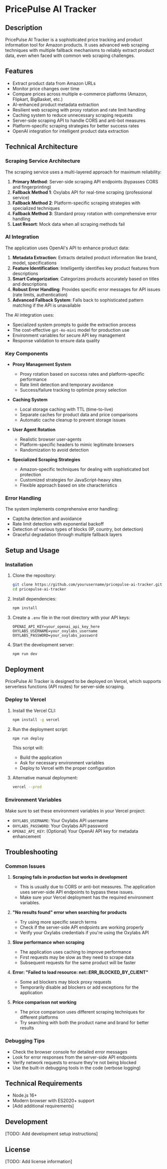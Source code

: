 # PricePulse AI Tracker

## Description

PricePulse AI Tracker is a sophisticated price tracking and product information tool for Amazon products. It uses advanced web scraping techniques with multiple fallback mechanisms to reliably extract product data, even when faced with common web scraping challenges.

## Features

- Extract product data from Amazon URLs
- Monitor price changes over time
- Compare prices across multiple e-commerce platforms (Amazon, Flipkart, BigBasket, etc.)
- AI-enhanced product metadata extraction
- Resilient web scraping with proxy rotation and rate limit handling
- Caching system to reduce unnecessary scraping requests
- Server-side scraping API to handle CORS and anti-bot measures
- Platform-specific scraping strategies for better success rates
- OpenAI integration for intelligent product data extraction

## Technical Architecture

### Scraping Service Architecture

The scraping service uses a multi-layered approach for maximum reliability:

1. **Primary Method**: Server-side scraping API endpoints (bypasses CORS and fingerprinting)
2. **Fallback Method 1**: Oxylabs API for real-time scraping (professional service)
3. **Fallback Method 2**: Platform-specific scraping strategies with specialized techniques
4. **Fallback Method 3**: Standard proxy rotation with comprehensive error handling
5. **Last Resort**: Mock data when all scraping methods fail

### AI Integration

The application uses OpenAI's API to enhance product data:

1. **Metadata Extraction**: Extracts detailed product information like brand, model, specifications
2. **Feature Identification**: Intelligently identifies key product features from descriptions
3. **Smart Categorization**: Categorizes products accurately based on titles and descriptions
4. **Robust Error Handling**: Provides specific error messages for API issues (rate limits, authentication)
5. **Advanced Fallback System**: Falls back to sophisticated pattern matching if the API is unavailable

The AI integration uses:
- Specialized system prompts to guide the extraction process
- The cost-effective `gpt-4o-mini` model for production use
- Environment variables for secure API key management
- Response validation to ensure data quality

### Key Components

- **Proxy Management System**
  - Proxy rotation based on success rates and platform-specific performance
  - Rate limit detection and temporary avoidance
  - Success/failure tracking to optimize proxy selection

- **Caching System**
  - Local storage caching with TTL (time-to-live)
  - Separate caches for product data and price comparisons
  - Automatic cache cleanup to prevent storage issues

- **User Agent Rotation**
  - Realistic browser user-agents
  - Platform-specific headers to mimic legitimate browsers
  - Randomization to avoid detection

- **Specialized Scraping Strategies**
  - Amazon-specific techniques for dealing with sophisticated bot protection
  - Customized strategies for JavaScript-heavy sites
  - Flexible approach based on site characteristics

### Error Handling

The system implements comprehensive error handling:
- Captcha detection and avoidance
- Rate limit detection with exponential backoff
- Detection of various types of blocks (IP, country, bot detection)
- Graceful degradation through multiple fallback layers

## Setup and Usage

### Installation

1. Clone the repository:
   ```bash
   git clone https://github.com/yourusername/pricepulse-ai-tracker.git
   cd pricepulse-ai-tracker
   ```

2. Install dependencies:
   ```bash
   npm install
   ```

3. Create a `.env` file in the root directory with your API keys:
   ```
   OPENAI_API_KEY=your_openai_api_key_here
   OXYLABS_USERNAME=your_oxylabs_username
   OXYLABS_PASSWORD=your_oxylabs_password
   ```

4. Start the development server:
   ```bash
   npm run dev
   ```

## Deployment

PricePulse AI Tracker is designed to be deployed on Vercel, which supports serverless functions (API routes) for server-side scraping.

### Deploy to Vercel

1. Install the Vercel CLI:
   ```bash
   npm install -g vercel
   ```

2. Run the deployment script:
   ```bash
   npm run deploy
   ```

   This script will:
   - Build the application
   - Ask for necessary environment variables
   - Deploy to Vercel with the proper configuration

3. Alternative manual deployment:
   ```bash
   vercel --prod
   ```

### Environment Variables

Make sure to set these environment variables in your Vercel project:

- `OXYLABS_USERNAME`: Your Oxylabs API username
- `OXYLABS_PASSWORD`: Your Oxylabs API password  
- `OPENAI_API_KEY`: (Optional) Your OpenAI API key for metadata enhancement

## Troubleshooting

### Common Issues

1. **Scraping fails in production but works in development**
   - This is usually due to CORS or anti-bot measures. The application uses server-side API endpoints to bypass these issues.
   - Make sure your Vercel deployment has the required environment variables.

2. **"No results found" error when searching for products**
   - Try using more specific search terms
   - Check if the server-side API endpoints are working properly
   - Verify your Oxylabs credentials if you're using the Oxylabs API

3. **Slow performance when scraping**
   - The application uses caching to improve performance
   - First requests may be slow as they need to scrape data
   - Subsequent requests for the same product will be faster

4. **Error: "Failed to load resource: net::ERR_BLOCKED_BY_CLIENT"**
   - Some ad blockers may block proxy requests
   - Temporarily disable ad blockers or add exceptions for the application
   
5. **Price comparison not working**
   - The price comparison uses different scraping techniques for different platforms
   - Try searching with both the product name and brand for better results

### Debugging Tips

- Check the browser console for detailed error messages
- Look for error responses from the server-side API endpoints
- Verify network requests to ensure they're not being blocked
- Use the built-in debugging tools in the code (verbose logging)

## Technical Requirements

- Node.js 16+
- Modern browser with ES2020+ support
- [Add additional requirements]

## Development

[TODO: Add development setup instructions]

## License

[TODO: Add license information]
